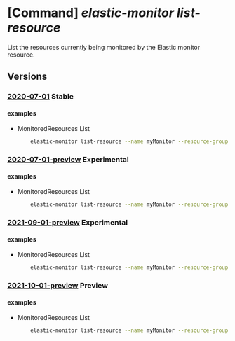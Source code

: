 # [Command] _elastic-monitor list-resource_

List the resources currently being monitored by the Elastic monitor resource.

## Versions

### [2020-07-01](/Resources/mgmt-plane/L3N1YnNjcmlwdGlvbnMve30vcmVzb3VyY2Vncm91cHMve30vcHJvdmlkZXJzL21pY3Jvc29mdC5lbGFzdGljL21vbml0b3JzL3t9L2xpc3Rtb25pdG9yZWRyZXNvdXJjZXM=/2020-07-01.xml) **Stable**

<!-- mgmt-plane /subscriptions/{}/resourcegroups/{}/providers/microsoft.elastic/monitors/{}/listmonitoredresources 2020-07-01 -->

#### examples

- MonitoredResources List
    ```bash
        elastic-monitor list-resource --name myMonitor --resource-group myResourceGroup
    ```

### [2020-07-01-preview](/Resources/mgmt-plane/L3N1YnNjcmlwdGlvbnMve30vcmVzb3VyY2Vncm91cHMve30vcHJvdmlkZXJzL21pY3Jvc29mdC5lbGFzdGljL21vbml0b3JzL3t9L2xpc3Rtb25pdG9yZWRyZXNvdXJjZXM=/2020-07-01-preview.xml) **Experimental**

<!-- mgmt-plane /subscriptions/{}/resourcegroups/{}/providers/microsoft.elastic/monitors/{}/listmonitoredresources 2020-07-01-preview -->

#### examples

- MonitoredResources List
    ```bash
        elastic-monitor list-resource --name myMonitor --resource-group myResourceGroup
    ```

### [2021-09-01-preview](/Resources/mgmt-plane/L3N1YnNjcmlwdGlvbnMve30vcmVzb3VyY2Vncm91cHMve30vcHJvdmlkZXJzL21pY3Jvc29mdC5lbGFzdGljL21vbml0b3JzL3t9L2xpc3Rtb25pdG9yZWRyZXNvdXJjZXM=/2021-09-01-preview.xml) **Experimental**

<!-- mgmt-plane /subscriptions/{}/resourcegroups/{}/providers/microsoft.elastic/monitors/{}/listmonitoredresources 2021-09-01-preview -->

#### examples

- MonitoredResources List
    ```bash
        elastic-monitor list-resource --name myMonitor --resource-group myResourceGroup
    ```

### [2021-10-01-preview](/Resources/mgmt-plane/L3N1YnNjcmlwdGlvbnMve30vcmVzb3VyY2Vncm91cHMve30vcHJvdmlkZXJzL21pY3Jvc29mdC5lbGFzdGljL21vbml0b3JzL3t9L2xpc3Rtb25pdG9yZWRyZXNvdXJjZXM=/2021-10-01-preview.xml) **Preview**

<!-- mgmt-plane /subscriptions/{}/resourcegroups/{}/providers/microsoft.elastic/monitors/{}/listmonitoredresources 2021-10-01-preview -->

#### examples

- MonitoredResources List
    ```bash
        elastic-monitor list-resource --name myMonitor --resource-group myResourceGroup
    ```
